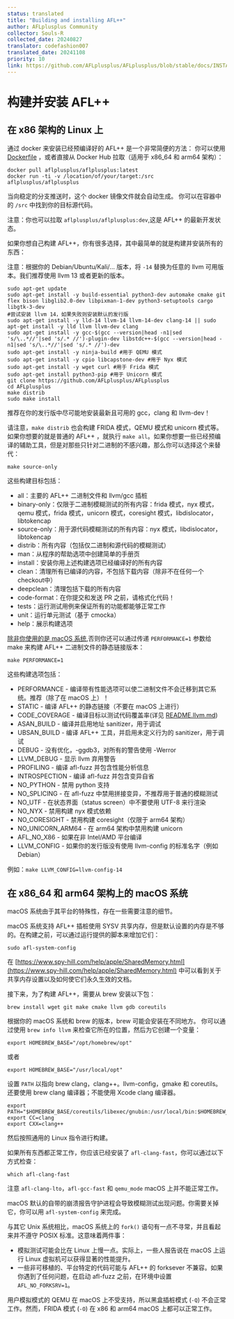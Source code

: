 ```yaml
---
status: translated
title: "Building and installing AFL++"
author: AFLplusplus Community
collector: Souls-R
collected_date: 20240827
translator: codefashion007
translated_date: 20241108
priority: 10
link: https://github.com/AFLplusplus/AFLplusplus/blob/stable/docs/INSTALL.md
---
```

# 构建并安装 AFL++

## 在 x86 架构的 Linux 上

通过 docker 来安装已经预编译好的 AFL++ 是一个非常简便的方法：
你可以使用 [Dockerfile](../Dockerfile) ，或者直接从 Docker Hub 拉取（适用于 x86_64 和 arm64 架构）：

```shell
docker pull aflplusplus/aflplusplus:latest
docker run -ti -v /location/of/your/target:/src aflplusplus/aflplusplus
```

当向稳定的分支推送时，这个 docker 镜像文件就会自动生成。
你可以在容器中的 `/src` 中找到你的目标源代码。

注意：你也可以拉取 `aflplusplus/aflplusplus:dev`,这是 AFL++ 的最新开发状态。

如果你想自己构建 AFL++，你有很多选择，其中最简单的就是构建并安装所有的东西：

注意：根据你的 Debian/Ubuntu/Kali/... 版本，将 `-14` 替换为任意的 llvm 可用版本。我们推荐使用 llvm 13 或者更新的版本。

```shell
sudo apt-get update
sudo apt-get install -y build-essential python3-dev automake cmake git flex bison libglib2.0-dev libpixman-1-dev python3-setuptools cargo libgtk-3-dev
#尝试安装 llvm 14，如果失败则安装默认的发行版
sudo apt-get install -y lld-14 llvm-14 llvm-14-dev clang-14 || sudo apt-get install -y lld llvm llvm-dev clang
sudo apt-get install -y gcc-$(gcc --version|head -n1|sed 's/\..*//'|sed 's/.* //')-plugin-dev libstdc++-$(gcc --version|head -n1|sed 's/\..*//'|sed 's/.* //')-dev
sudo apt-get install -y ninja-build #用于 QEMU 模式
sudo apt-get install -y cpio libcapstone-dev #用于 Nyx 模式
sudo apt-get install -y wget curl #用于 Frida 模式
sudo apt-get install python3-pip #用于 Unicorn 模式
git clone https://github.com/AFLplusplus/AFLplusplus
cd AFLplusplus
make distrib
sudo make install
```

推荐在你的发行版中尽可能地安装最新且可用的 gcc，clang 和 llvm-dev！

请注意，`make distrib` 也会构建 FRIDA 模式，QEMU 模式和 unicorn 模式等。如果你想要的就是普通的 AFL++ ，就执行 `make all`。如果你想要一些已经预编译的辅助工具，但是对那些只针对二进制的不感兴趣，那么你可以选择这个来替代：

```shell
make source-only
```

这些构建目标包括：

* all：主要的 AFL++ 二进制文件和 llvm/gcc 插桩
* binary-only：仅限于二进制模糊测试的所有内容：frida 模式，nyx 模式，qemu 模式，frida 模式，unicorn 模式，coresight 模式，libdislocator，libtokencap
* source-only：用于源代码模糊测试的所有内容：nyx 模式，libdislocator，libtokencap
* distrib：所有内容（包括仅二进制和源代码的模糊测试）
* man：从程序的帮助选项中创建简单的手册页
* install：安装你用上述构建选项已经编译好的所有内容
* clean：清理所有已编译的内容，不包括下载内容（除非不在任何一个checkout中）
* deepclean：清理包括下载的所有内容
* code-format：在你提交和发送 PR 之前，请格式化代码！
* tests：运行测试用例来保证所有的功能都能够正常工作
* unit：运行单元测试（基于 cmocka）
* help：展示构建选项

[除非你使用的是 macOS 系统](https://developer.apple.com/library/archive/qa/qa1118/_index.html),否则你还可以通过传递 `PERFORMANCE=1` 参数给 make 来构建 AFL++ 二进制文件的静态链接版本：

```shell
make PERFORMANCE=1
```

这些构建选项包括：

* PERFORMANCE - 编译带有性能选项可以使二进制文件不会迁移到其它系统。推荐（除了在 macOS 上）！
* STATIC - 编译 AFL++ 的静态链接（不要在 macOS 上进行）
* CODE_COVERAGE - 编译目标以测试代码覆盖率(详见 [README.llvm.md](../instrumentation/README.llvm.md))
* ASAN_BUILD - 编译并启用地址 sanitizer，用于调试
* UBSAN_BUILD - 编译 AFL++ 工具，并启用未定义行为的 sanitizer，用于调试
* DEBUG - 没有优化，-ggdb3，对所有的警告使用 -Werror
* LLVM_DEBUG - 显示 llvm 弃用警告
* PROFILING - 编译 afl-fuzz 并包含性能分析信息
* INTROSPECTION - 编译 afl-fuzz 并包含变异自省
* NO_PYTHON - 禁用 python 支持
* NO_SPLICING - 在 afl-fuzz 中禁用拼接变异，不推荐用于普通的模糊测试
* NO_UTF - 在状态界面（status screen）中不要使用 UTF-8 来行渲染
* NO_NYX - 禁用构建 nyx 模式依赖
* NO_CORESIGHT - 禁用构建 coresight（仅限于 arm64 架构）
* NO_UNICORN_ARM64 - 在 arm64 架构中禁用构建 unicorn
* AFL_NO_X86 - 如果在非 Intel/AMD 平台编译
* LLVM_CONFIG - 如果你的发行版没有使用 llvm-config 的标准名字（例如 Debian）

例如：`make LLVM_CONFIG=llvm-config-14`

## 在 x86_64 和 arm64 架构上的 macOS 系统

macOS 系统由于其平台的特殊性，存在一些需要注意的细节。

macOS 系统支持 AFL++ 插桩使用 SYSV 共享内存，但是默认设置的内存是不够的。在构建之前，可以通过运行提供的脚本来增加它们：

```shell
sudo afl-system-config
```

在 [https://www.spy-hill.com/help/apple/SharedMemory.html](https://www.spy-hill.com/help/apple/SharedMemory.html) 中可以看到关于共享内存设置以及如何使它们永久生效的文档。

接下来，为了构建 AFL++，需要从 brew 安装以下包：

```shell
brew install wget git make cmake llvm gdb coreutils
```

根据你的 macOS 系统和 brew 的版本，brew 可能会安装在不同地方。
你可以通过使用 `brew info llvm` 来检查它所在的位置，然后为它创建一个变量：

```shell
export HOMEBREW_BASE="/opt/homebrew/opt"
```

或者

```shell
export HOMEBREW_BASE="/usr/local/opt"
```

设置 `PATH` 以指向 brew clang，clang++。llvm-config，gmake 和 coreutils。
还要使用 brew clang 编译器；不能使用 Xcode clang 编译器。

```shell
export PATH="$HOMEBREW_BASE/coreutils/libexec/gnubin:/usr/local/bin:$HOMEBREW_BASE/llvm/bin:$PATH"
export CC=clang
export CXX=clang++
```

然后按照通用的 Linux 指令进行构建。

如果所有东西都正常工作，你应该已经安装了 `afl-clang-fast`，你可以通过以下方式检查：

```shell
which afl-clang-fast
```

注意 `afl-clang-lto`，`afl-gcc-fast` 和 `qemu_mode` macOS 上并不能正常工作。

macOS 默认的自带的崩溃报告守护进程会导致模糊测试出现问题。你需要关掉它，你可以用 `afl-system-config` 来完成。

与其它 Unix 系统相比，macOS 系统上的 `fork()` 语句有一点不寻常，并且看起来并不遵守 POSIX 标准。这意味着两件事：

- 模拟测试可能会比在 Linux 上慢一点。实际上，一些人报告说在 macOS 上运行 Linux 虚拟机可以获得显著的性能提升。
- 一些非可移植的、平台特定的代码可能与 AFL++ 的 forksever 不兼容。如果你遇到了任何问题，在启动 afl-fuzz 之前，在环境中设置 `AFL_NO_FORKSRV=1`。

用户模拟模式的 QEMU 在 macOS 上不受支持，所以黑盒插桩模式 (`-Q`) 不会正常工作。然而，FRIDA 模式 (`-O`) 在 x86 和 arm64 macOS 上都可以正常工作。